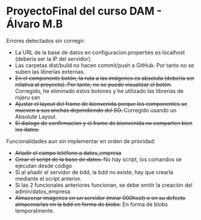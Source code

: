 # ProyectoFinal del curso DAM - Álvaro M.B

Errores detectados sin corregir:
  - La URL de la base de datos en configuracion.properties es localhost (debería ser la IP del servidor).
  - Las carpetas dist/build no hacen commit/push a GitHub. Por tanto no se suben las librerías externas.
  - <del>En el componente botón, la ruta a las imágenes es absoluta (debería ser relativa al proyecto). Por tanto, no 
     se puede visualizar el botón. </del> Corregido, he eliminado estos botones y he utilizado las librerias de rojeru san
  - <del>Ajustar el layout del frame de bienvenida porque los componentes se mueven a sus anchas dependiendo del SO. </del>
      Corregido usando un Absolute Layout.
  - <del>El dialogo de confirmacion y el frame de bienvenida no comparten bien los datos.</del>

Funcionalidades aun sin implementar en orden de prioridad:
  - <del>Añadir el campo teléfono a datos_empresa </del>
  - <del>Crear el script de la base de datos. </del> No hay script, los comandos se ejecutan desde código
  - Si al añadir el servidor de bdd, la bdd no existe, hay que crearla mediante el script anterior.
  - Si las 2 funcionales anteriores funcionan, se debe omitir la creación del admin/datos_empresa
  - <del>Almacenar imágenes en un servidor (mirar 000host) o en su defecto almacenarlas en la bdd en forma de blobs.</del> En forma de          blobs temporalmente.
